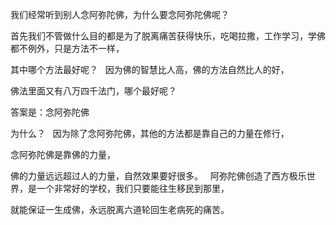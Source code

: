 我们经常听到别人念阿弥陀佛，为什么要念阿弥陀佛呢？

首先我们不管做什么目的都是为了脱离痛苦获得快乐，吃喝拉撒，工作学习，学佛都不例外，只是方法不一样，

其中哪个方法最好呢？
&nbsp;
因为佛的智慧比人高，佛的方法自然比人的好，

佛法里面又有八万四千法门，哪个最好呢？

答案是：念阿弥陀佛

为什么？
&nbsp;
因为除了念阿弥陀佛，其他的方法都是靠自己的力量在修行，

念阿弥陀佛是靠佛的力量，

佛的力量远远超过人的力量，自然效果要好很多。
&nbsp;
阿弥陀佛创造了西方极乐世界，是一个非常好的学校，我们只要能往生移民到那里，

就能保证一生成佛，永远脱离六道轮回生老病死的痛苦。
